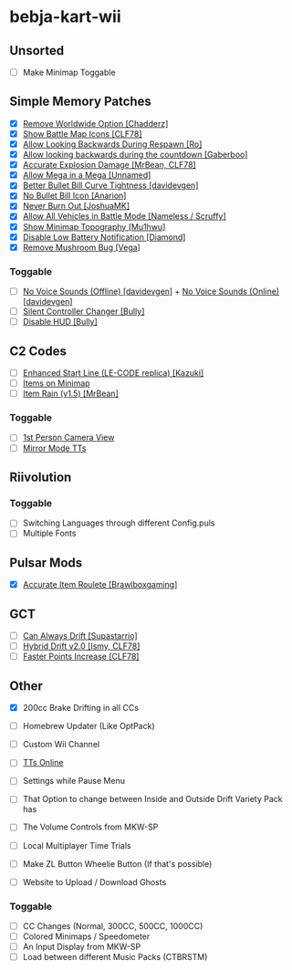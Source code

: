 # bebja-kart-wii
## Unsorted
- [ ] Make Minimap Toggable

## Simple Memory Patches
- [x] [Remove Worldwide Option [Chadderz]](https://mariokartwii.com/showthread.php?tid=994)
- [x] [Show Battle Map Icons [CLF78]](https://mariokartwii.com/showthread.php?tid=1840)
- [x] [Allow Looking Backwards During Respawn [Ro]](https://mariokartwii.com/showthread.php?tid=2128)
- [x] [Allow looking backwards during the countdown [Gaberboo]](https://mariokartwii.com/showthread.php?tid=2109)
- [x] [Accurate Explosion Damage [MrBean, CLF78]](https://mariokartwii.com/showthread.php?tid=1857)
- [x] [Allow Mega in a Mega [Unnamed]](https://mariokartwii.com/showthread.php?tid=1939)
- [x] [Better Bullet Bill Curve Tightness [davidevgen]](https://mariokartwii.com/showthread.php?tid=196)
- [x] [No Bullet Bill Icon [Anarion]](https://mariokartwii.com/showthread.php?tid=170)
- [x] [Never Burn Out [JoshuaMK]](https://mariokartwii.com/showthread.php?tid=1367)
- [x] [Allow All Vehicles in Battle Mode [Nameless / Scruffy]](https://mariokartwii.com/showthread.php?tid=2081)
- [x] [Show Minimap Topography [Mu1hwu]](https://mariokartwii.com/showthread.php?tid=2066)
- [x] [Disable Low Battery Notification [Diamond]](https://mariokartwii.com/showthread.php?tid=1645)
- [x] [Remove Mushroom Bug [Vega]](https://mariokartwii.com/showthread.php?tid=909)
### Toggable
- [ ] [No Voice Sounds (Offline) [davidevgen]](https://mariokartwii.com/showthread.php?tid=482) + [No Voice Sounds (Online) [davidevgen]](https://mariokartwii.com/showthread.php?tid=483)
- [ ] [Silent Controller Changer [Bully]](https://mariokartwii.com/showthread.php?tid=164)
- [ ] [Disable HUD [Bully]](https://mariokartwii.com/showthread.php?tid=60)

## C2 Codes
- [ ] [Enhanced Start Line (LE-CODE replica) [Kazuki]](https://mariokartwii.com/showthread.php?tid=1790)
- [ ] [Items on Minimap](https://mariokartwii.com/showthread.php?tid=1896)
- [ ] [Item Rain (v1.5) [MrBean]](https://mariokartwii.com/showthread.php?tid=396)
### Toggable
- [ ] [1st Person Camera View](https://mariokartwii.com/showthread.php?tid=1331)
- [ ] [Mirror Mode TTs](https://mariokartwii.com/showthread.php?tid=1981)

## Riivolution
### Toggable
- [ ] Switching Languages through different Config.puls
- [ ] Multiple Fonts
## Pulsar Mods
- [x] [Accurate Item Roulete [Brawlboxgaming]](https://github.com/Brawlboxgaming/Variety-Pack/blob/main/code/Race/Item/Roulette.cpp)
## GCT
- [ ] [Can Always Drift [Supastarrio]](https://mariokartwii.com/showthread.php?tid=214) 
- [ ] [Hybrid Drift v2.0 [Ismy, CLF78]](https://mariokartwii.com/showthread.php?tid=1933)
- [ ] [Faster Points Increase [CLF78]](https://mariokartwii.com/showthread.php?tid=1858)

## Other
- [x] 200cc Brake Drifting in all CCs
- [ ] Homebrew Updater (Like OptPack)
- [ ] Custom Wii Channel
- [ ] [TTs Online](https://wiki.tockdom.com/wiki/TTs_Online)
- [ ] Settings while Pause Menu
- [ ] That Option to change between Inside and Outside Drift Variety Pack has
- [ ] The Volume Controls from MKW-SP
- [ ] Local Multiplayer Time Trials
- [ ] Make ZL Button Wheelie Button (If that's possible)

- [ ] Website to Upload / Download Ghosts
### Toggable
- [ ] CC Changes (Normal, 300CC, 500CC, 1000CC)
- [ ] Colored Minimaps / Speedometer
- [ ] An Input Display from MKW-SP
- [ ] Load between different Music Packs (CTBRSTM)
